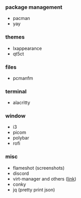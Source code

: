 ### package management
- pacman
- yay

### themes
- lxappearance
- qt5ct

### files
- pcmanfm

### terminal
- alacritty

### window
- i3
- picom
- polybar
- rofi

### misc
- flameshot (screenshots)
- discord
- virt-manager and others ([link](https://wiki.archlinux.org/title/Virt-Manager))
- conky
- jq (pretty print json)
